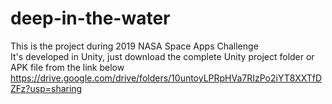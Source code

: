 # deep-in-the-water
This is the project during 2019 NASA Space Apps Challenge <br />
It's developed in Unity, just download the complete Unity project folder or APK file from the link below <br />
https://drive.google.com/drive/folders/10untoyLPRpHVa7RIzPo2iYT8XXTfDZFz?usp=sharing
